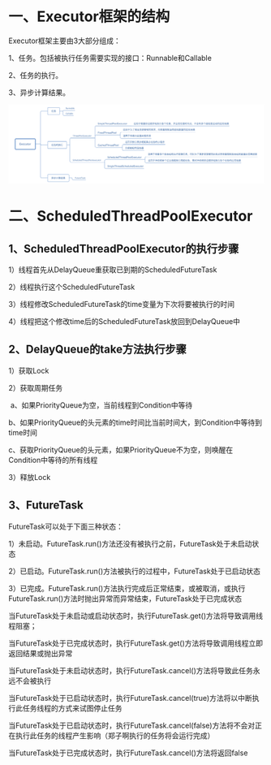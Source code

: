 # 一、Executor框架的结构

Executor框架主要由3大部分组成：

1、任务。包括被执行任务需要实现的接口：Runnable和Callable

2、任务的执行。

3、异步计算结果。

![](/pictures/Executor.png)

# 二、ScheduledThreadPoolExecutor

## 1、ScheduledThreadPoolExecutor的执行步骤

1）线程首先从DelayQueue重获取已到期的ScheduledFutureTask

2）线程执行这个ScheduledFutureTask

3）线程修改ScheduledFutureTask的time变量为下次将要被执行的时间

4）线程把这个修改time后的ScheduledFutureTask放回到DelayQueue中

## 2、DelayQueue的take方法执行步骤

1）获取Lock

2）获取周期任务

​	a、如果PriorityQueue为空，当前线程到Condition中等待

​	b、如果PriorityQueue的头元素的time时间比当前时间大，到Condition中等待到time时间

​	c、获取PriorityQueue的头元素，如果PriorityQueue不为空，则唤醒在Condition中等待的所有线程

3）释放Lock

## 3、FutureTask

FutureTask可以处于下面三种状态：

1）未启动。FutureTask.run()方法还没有被执行之前，FutureTask处于未启动状态

2）已启动。FutureTask.run()方法被执行的过程中，FutureTask处于已启动状态

3）已完成。FutureTask.run()方法执行完成后正常结束，或被取消，或执行FutureTask.run()方法时抛出异常而异常结束，FutureTask处于已完成状态

当FutureTask处于未启动或启动状态时，执行FutureTask.get()方法将导致调用线程阻塞；

当FutureTask处于已完成状态时，执行FutureTask.get()方法将导致调用线程立即返回结果或抛出异常

当FutureTask处于未启动状态时，执行FutureTask.cancel()方法将导致此任务永远不会被执行

当FutureTask处于已启动状态时，执行FutureTask.cancel(true)方法将以中断执行此任务线程的方式来试图停止任务

当FutureTask处于已启动状态时，执行FutureTask.cancel(false)方法将不会对正在执行此任务的线程产生影响（郑子啊执行的任务将会运行完成）

当FutureTask处于已完成状态时，执行FutureTask.cancel()方法将返回false
